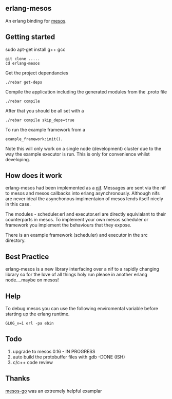 erlang-mesos
------------

An erlang binding for [mesos](http://mesos.apache.org/).

Getting started
---------------

sudo apt-get install g++ gcc 

```
git clone .....
cd erlang-mesos

```

Get the project dependancies

```
./rebar get-deps

```

Compile the application including the generated modules from the .proto file

```
./rebar compile

```

After that you should be all set with a 

```
./rebar compile skip_deps=true

```

To run the example framework from a 

```
example_framework:init().

```

Note this will only work on a single node (development) cluster due to the way the example executor is run.
This is only for convenience whilst developing.


How does it work
----------------

erlang-mesos had been implemented as a [nif](http://www.erlang.org/doc/tutorial/nif.html).
Messages are sent via the nif to mesos and mesos callbacks into erlang asynchronously. Although nifs are never ideal
the asynchonous implmentaion of mesos lends itself nicely in this case.

The modules - scheduler.erl and executor.erl are directly equivialant to their counterparts in mesos.
To implement your own mesos scheduler or framework you implement the behaviours that they expose.

There is an example framework (scheduler) and executor in the src directory. 

Best Practice
-------------

erlang-mesos is a new library interfacing over a nif to a rapidly changing library so for the love of all things holy run please in another erlang node....maybe on mesos!

Help
-----

To debug mesos you can use the following enviromental variable before starting up the erlang runtime.

```
GLOG_v=1 erl -pa ebin
```


Todo
----

1. upgrade to mesos 0.16 - IN PROGRESS
2. auto build the protobuffer files with gdb -DONE (ISH)
3. c/c++ code review

Thanks
------

[mesos-go](https://github.com/mesosphere/mesos-go) was an extremely helpful examplar